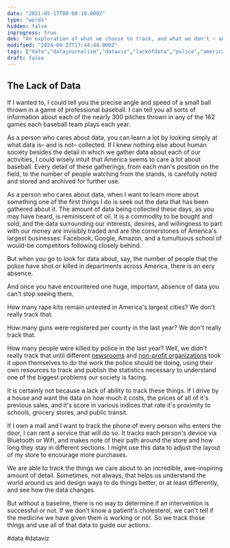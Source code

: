 ```yaml
---
date: "2021-05-17T08:00:10.000Z"
type: "words"
hidden: false
inprogress: true
dek: "An exploration of what we choose to track, and what we don't – and what that means if we want to make the world a better place"
modified: "2024-09-27T17:44:44.000Z"
tags: ["data","datajournalism","dataviz","lackofdata","police","america"]
draft: false
---
```

## The Lack of Data

If I wanted to, I could tell you the precise angle and speed of a small ball thrown in a game of professional baseball. I can tell you all sorts of information about each of the nearly 300 pitches thrown in any of the 162 games each baseball team plays each year.

As a person who cares about data, you can learn a lot by looking simply at what data is– and is not– collected. If I knew nothing else about human society besides the detail in which we gather data about each of our activities, I could wisely intuit that America seems to care a lot about baseball. Every detail of these gatherings, from each man's position on the field, to the number of people watching from the stands, is carefully noted and stored and archived for further use.

As a person who cares about data, when I want to learn more about something one of the first things I do is seek out the data that has been gathered about it. The amount of data being collected these days, as you may have heard, is reminiscent of oil. It is a commodity to be bought and sold, and the data surrounding our interests, desires, and willingness to part with our money are invisibly traded and are the cornerstones of America's largest businesses: Facebook, Google, Amazon, and a tumultuous school of would-be competitors following closely behind.

But when you go to look for data about, say, the number of people that the police have shot or killed in departments across America, there is an eery absence.

And once you have encountered one huge, important, absence of data you can't stop seeing them.

How many rape kits remain untested in America's largest cities? We don't really track that.

How many guns were registered per county in the last year? We don't really track that.

How many people were killed by police in the last year? Well, we didn't really track that until different [newsrooms](https://www.theguardian.com/us-news/ng-interactive/2015/jun/01/the-counted-police-killings-us-database) and [non-profit organizations](https://mappingpoliceviolence.org) took it upon themselves to do the work the police should be doing, using their own resources to track and publish the statistics necessary to understand one of the biggest problems our society is facing.

It is certainly not because a lack of ability to track these things. If I drive by a house and want the data on how much it costs, the prices of all of it's previous sales, and it's score in various indices that rate it's proximity to schools, grocery stores, and public transit.

If I own a mall and I want to track the phone of every person who enters the door, I can rent a service that will do so. It tracks each person's device via Bluetooth or Wifi, and makes note of their path around the store and how long they stay in different sections. I might use this data to adjust the layout of my store to encourage more purchases.

We are able to track the things we care about to an incredible, awe-inspiring amount of detail. Sometimes, not always, that helps us understand the world around us and design ways to do things better, or at least differently, and see how the data changes.

But without a baseline, there is no way to determine if an intervention is successful or not. If we don't know a patient's cholesterol, we can't tell if the medicine we have given them is working or not. So we track those things and use all of that data to guide our actions.

#data #dataviz
